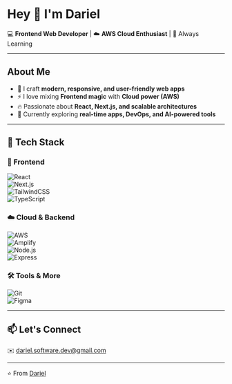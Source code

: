 # Hey 👋 I'm Dariel  

💻 **Frontend Web Developer** | ☁️ **AWS Cloud Enthusiast** | 🚀 Always Learning  

---

##  About Me  
- 🎨 I craft **modern, responsive, and user-friendly web apps**  
- ⚡ I love mixing **Frontend magic** with **Cloud power (AWS)**  
- 🔥 Passionate about **React, Next.js, and scalable architectures**  
- 🌱 Currently exploring **real-time apps, DevOps, and AI-powered tools**  

---

## 🚀 Tech Stack  

### 🎨 Frontend  
![React](https://img.shields.io/badge/React-20232A?style=for-the-badge&logo=react&logoColor=61DAFB)  
![Next.js](https://img.shields.io/badge/Next.js-000000?style=for-the-badge&logo=nextdotjs&logoColor=white)  
![TailwindCSS](https://img.shields.io/badge/TailwindCSS-38B2AC?style=for-the-badge&logo=tailwind-css&logoColor=white)  
![TypeScript](https://img.shields.io/badge/TypeScript-007ACC?style=for-the-badge&logo=typescript&logoColor=white)  

### ☁️ Cloud & Backend  
![AWS](https://img.shields.io/badge/AWS-FF9900?style=for-the-badge&logo=amazon-aws&logoColor=white)  
![Amplify](https://img.shields.io/badge/Amplify-FF9900?style=for-the-badge&logo=awsamplify&logoColor=white)  
![Node.js](https://img.shields.io/badge/Node.js-339933?style=for-the-badge&logo=nodedotjs&logoColor=white)  
![Express](https://img.shields.io/badge/Express-000000?style=for-the-badge&logo=express&logoColor=white)  

### 🛠️ Tools & More  
![Git](https://img.shields.io/badge/Git-F05032?style=for-the-badge&logo=git&logoColor=white)  
![Figma](https://img.shields.io/badge/Figma-F24E1E?style=for-the-badge&logo=figma&logoColor=white)  

---

## 📫 Let's Connect  

✉️ dariel.software.dev@gmail.com  

---

⭐️ From [Dariel](https://github.com/Axodaraph)  

